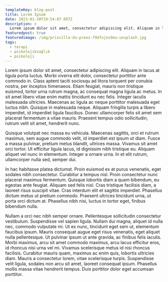 ```yaml
---
templateKey: blog-post
title: Lorem Ipsum
date: 2023-01-30T19:54:07.697Z
description: >
  Lorem ipsum dolor sit amet, consectetur adipiscing elit. Aliquam in lacus at ligula porta luctus. Morbi viverra elit dolor, consectetur porttitor ante commodo in. Class aptent taciti sociosqu ad litora torquent per conubia nostra, per inceptos himenaeos. Etiam feugiat, mauris non tristique euismod, tortor urna rutrum magna, ac consequat magna ligula ac metus. 
featuredpost: true
featuredimage: /img/priscilla-du-preez-f9dfujos9eu-unsplash.jpg
tags:
  - terapi
  - psikolojiksağlık
  - psikoloji
---
```

Lorem ipsum dolor sit amet, consectetur adipiscing elit. Aliquam in lacus at ligula porta luctus. Morbi viverra elit dolor, consectetur porttitor ante commodo in. Class aptent taciti sociosqu ad litora torquent per conubia nostra, per inceptos himenaeos. Etiam feugiat, mauris non tristique euismod, tortor urna rutrum magna, ac consequat magna ligula ac metus. In sit amet libero vitae enim mattis tincidunt eu nec felis. Integer iaculis malesuada ultricies. Maecenas ac ligula ac neque porttitor malesuada eget luctus nibh. Quisque in malesuada neque. Aliquam fringilla turpis a libero imperdiet, id imperdiet ligula faucibus. Donec ullamcorper felis sit amet sem placerat fermentum a vitae mauris. Praesent tempus odio sollicitudin, rutrum velit sit amet, hendrerit nunc.

Quisque volutpat nec massa eu vehicula. Maecenas sagittis, orci et rutrum maximus, sem augue commodo velit, id imperdiet est ipsum ut diam. Fusce a massa pulvinar, pretium metus blandit, ultrices massa. Vivamus sit amet orci tortor. Ut efficitur ligula lacus, id dignissim nibh tristique eu. Aliquam aliquet vel nunc in elementum. Integer a ornare urna. In et elit rutrum, ullamcorper nulla sed, semper dui.

In hac habitasse platea dictumst. Proin euismod ex at purus venenatis, eget sodales nibh consectetur. Curabitur a tempus nisl. Proin consectetur nunc placerat maximus fermentum. Quisque lobortis diam a quam bibendum, eu egestas ante feugiat. Aliquam sed felis nisl. Cras tristique facilisis diam, a laoreet risus suscipit vitae. Cras interdum elit et sagittis imperdiet. Phasellus dictum metus ut pretium commodo. Praesent ultrices tincidunt urna, ut porta orci dictum at. Phasellus nibh nisi, luctus in tortor eget, finibus bibendum nulla.

Nullam a orci nec nibh semper ornare. Pellentesque sollicitudin consectetur vestibulum. Suspendisse vel sapien ligula. Nullam dui magna, aliquet id nulla nec, commodo vulputate mi. Ut ex nunc, tincidunt eget sem ut, elementum faucibus ipsum. Mauris consequat augue eget risus venenatis, eget aliquet nulla pellentesque. Ut pulvinar ipsum ut ante gravida, ac finibus felis iaculis. Morbi maximus, arcu sit amet commodo maximus, arcu lacus efficitur eros, id rhoncus nisi urna vel mi. Vivamus scelerisque metus id nisi rhoncus facilisis. Curabitur mauris quam, maximus ac enim quis, lobortis ultricies diam. Mauris a consectetur lorem, vitae scelerisque turpis. Suspendisse velit ligula, sodales non arcu sit amet, laoreet consequat ipsum. Phasellus mollis massa vitae hendrerit tempus. Duis porttitor dolor eget accumsan porttitor.